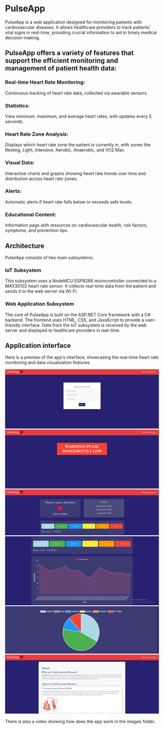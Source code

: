 # PulseApp
PulseApp is a web application designed for monitoring patients with cardiovascular diseases. It allows healthcare providers to track patients' vital signs in real-time, providing crucial information to aid in timely medical decision-making.


## PulseApp offers a variety of features that support the efficient monitoring and management of patient health data:

### Real-time Heart Rate Monitoring:
Continuous tracking of heart rate data, collected via wearable sensors.
### Statistics:
View minimum, maximum, and average heart rates, with updates every 5 seconds.
### Heart Rate Zone Analysis: 
Displays which heart rate zone the patient is currently in, with zones like Resting, Light, Intensive, Aerobic, Anaerobic, and VO2 Max.
### Visual Data: 
Interactive charts and graphs showing heart rate trends over time and distribution across heart rate zones.
### Alerts: 
Automatic alerts if heart rate falls below or exceeds safe levels.
### Educational Content: 
Information page with resources on cardiovascular health, risk factors, symptoms, and prevention tips.
## Architecture
PulseApp consists of two main subsystems:

### IoT Subsystem
This subsystem uses a NodeMCU ESP8266 microcontroller connected to a MAX30102 heart rate sensor. It collects real-time data from the patient and sends it to the web server via Wi-Fi.

### Web Application Subsystem
The core of PulseApp is built on the ASP.NET Core framework with a C# backend. The frontend uses HTML, CSS, and JavaScript to provide a user-friendly interface. Data from the IoT subsystem is received by the web server and displayed to healthcare providers in real-time.
## Application interface
Here is a preview of the app's interface, showcasing the real-time heart rate monitoring and data visualization features. 

![Logo](images/Picture1.png)
![Logo](images/Picture2.png)
![Logo](images/Picture3.png)
![Logo](images/Picture4.png)
![Logo](images/Picture5.png)
![Logo](images/Picture6.png)

There is also a video showing how does the app work in the images folder. 
